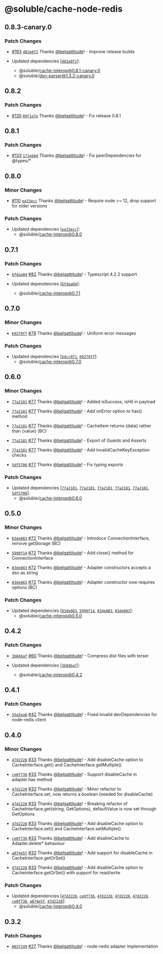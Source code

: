# @soluble/cache-node-redis

## 0.8.3-canary.0

### Patch Changes

- [#193](https://github.com/soluble-io/cache-interop/pull/193) [`d81e0f2`](https://github.com/soluble-io/cache-interop/commit/d81e0f25418adb9f603efb7bf38b60d2d8ce409c) Thanks [@belgattitude](https://github.com/belgattitude)! - Improve release builds

- Updated dependencies [[`d81e0f2`](https://github.com/soluble-io/cache-interop/commit/d81e0f25418adb9f603efb7bf38b60d2d8ce409c)]:
  - @soluble/cache-interop@0.8.1-canary.0
  - @soluble/dsn-parser@1.3.2-canary.0

## 0.8.2

### Patch Changes

- [#135](https://github.com/soluble-io/cache-interop/pull/135) [`09f1e7e`](https://github.com/soluble-io/cache-interop/commit/09f1e7ee680c600914de04d99cce68f7c9bc804c) Thanks [@belgattitude](https://github.com/belgattitude)! - Fix release 0.8.1

## 0.8.1

### Patch Changes

- [#133](https://github.com/soluble-io/cache-interop/pull/133) [`171eb6d`](https://github.com/soluble-io/cache-interop/commit/171eb6d446a9319aa0cf758fb9f4d452e979e248) Thanks [@belgattitude](https://github.com/belgattitude)! - Fix peerDependencies for @types/\*

## 0.8.0

### Minor Changes

- [#110](https://github.com/soluble-io/cache-interop/pull/110) [`ea33ecc`](https://github.com/soluble-io/cache-interop/commit/ea33ecccf5324c75f680799122e7e776563943bf) Thanks [@belgattitude](https://github.com/belgattitude)! - Require node >= 12, drop support for older versions

### Patch Changes

- Updated dependencies [[`ea33ecc`](https://github.com/soluble-io/cache-interop/commit/ea33ecccf5324c75f680799122e7e776563943bf)]:
  - @soluble/cache-interop@0.8.0

## 0.7.1

### Patch Changes

- [`6fdaa04`](https://github.com/soluble-io/cache-interop/commit/6fdaa04c012895da9aff374db5d1f7a3da78bdd5) [#82](https://github.com/soluble-io/cache-interop/pull/82) Thanks [@belgattitude](https://github.com/belgattitude)! - Typescript 4.2.2 support

- Updated dependencies [[`6fdaa04`](https://github.com/soluble-io/cache-interop/commit/6fdaa04c012895da9aff374db5d1f7a3da78bdd5)]:
  - @soluble/cache-interop@0.7.1

## 0.7.0

### Minor Changes

- [`69279ff`](https://github.com/soluble-io/cache-interop/commit/69279ffe93b090828200e6e4394a3d5818c6a27f) [#79](https://github.com/soluble-io/cache-interop/pull/79) Thanks [@belgattitude](https://github.com/belgattitude)! - Uniform error messages

### Patch Changes

- Updated dependencies [[`bdcc971`](https://github.com/soluble-io/cache-interop/commit/bdcc97160db3364be2b7eda9c92313c63123867d), [`69279ff`](https://github.com/soluble-io/cache-interop/commit/69279ffe93b090828200e6e4394a3d5818c6a27f)]:
  - @soluble/cache-interop@0.7.0

## 0.6.0

### Minor Changes

- [`77a2181`](https://github.com/soluble-io/cache-interop/commit/77a2181544160a130e292780a7936be7db4bea8e) [#77](https://github.com/soluble-io/cache-interop/pull/77) Thanks [@belgattitude](https://github.com/belgattitude)! - Added isSuccess, isHit in payload

* [`77a2181`](https://github.com/soluble-io/cache-interop/commit/77a2181544160a130e292780a7936be7db4bea8e) [#77](https://github.com/soluble-io/cache-interop/pull/77) Thanks [@belgattitude](https://github.com/belgattitude)! - Add onError option to has() method

- [`77a2181`](https://github.com/soluble-io/cache-interop/commit/77a2181544160a130e292780a7936be7db4bea8e) [#77](https://github.com/soluble-io/cache-interop/pull/77) Thanks [@belgattitude](https://github.com/belgattitude)! - CacheItem returns {data} rather than {value} (BC)

* [`77a2181`](https://github.com/soluble-io/cache-interop/commit/77a2181544160a130e292780a7936be7db4bea8e) [#77](https://github.com/soluble-io/cache-interop/pull/77) Thanks [@belgattitude](https://github.com/belgattitude)! - Export of Guards and Asserts

- [`77a2181`](https://github.com/soluble-io/cache-interop/commit/77a2181544160a130e292780a7936be7db4bea8e) [#77](https://github.com/soluble-io/cache-interop/pull/77) Thanks [@belgattitude](https://github.com/belgattitude)! - Add InvalidCacheKeyException checks

* [`5df5706`](https://github.com/soluble-io/cache-interop/commit/5df5706fa91cd390323450ea1aeec4aafff12224) [#77](https://github.com/soluble-io/cache-interop/pull/77) Thanks [@belgattitude](https://github.com/belgattitude)! - Fix typing exports

### Patch Changes

- Updated dependencies [[`77a2181`](https://github.com/soluble-io/cache-interop/commit/77a2181544160a130e292780a7936be7db4bea8e), [`77a2181`](https://github.com/soluble-io/cache-interop/commit/77a2181544160a130e292780a7936be7db4bea8e), [`77a2181`](https://github.com/soluble-io/cache-interop/commit/77a2181544160a130e292780a7936be7db4bea8e), [`77a2181`](https://github.com/soluble-io/cache-interop/commit/77a2181544160a130e292780a7936be7db4bea8e), [`77a2181`](https://github.com/soluble-io/cache-interop/commit/77a2181544160a130e292780a7936be7db4bea8e), [`5df5706`](https://github.com/soluble-io/cache-interop/commit/5df5706fa91cd390323450ea1aeec4aafff12224)]:
  - @soluble/cache-interop@0.6.0

## 0.5.0

### Minor Changes

- [`83de083`](https://github.com/soluble-io/cache-interop/commit/83de083c47bc1650c5c0b48163992f5bafb7345f) [#72](https://github.com/soluble-io/cache-interop/pull/72) Thanks [@belgattitude](https://github.com/belgattitude)! - Introduce ConnectionInterface, remove getStorage (BC)

* [`5990f14`](https://github.com/soluble-io/cache-interop/commit/5990f148e3b8e2614c09a6ac0ff99c2c2ab67fd0) [#72](https://github.com/soluble-io/cache-interop/pull/72) Thanks [@belgattitude](https://github.com/belgattitude)! - Add close() method for ConnectionInterface

- [`83de083`](https://github.com/soluble-io/cache-interop/commit/83de083c47bc1650c5c0b48163992f5bafb7345f) [#72](https://github.com/soluble-io/cache-interop/pull/72) Thanks [@belgattitude](https://github.com/belgattitude)! - Adapter constructors accepts a dsn as string

* [`83de083`](https://github.com/soluble-io/cache-interop/commit/83de083c47bc1650c5c0b48163992f5bafb7345f) [#72](https://github.com/soluble-io/cache-interop/pull/72) Thanks [@belgattitude](https://github.com/belgattitude)! - Adapter constructor now requires options (BC)

### Patch Changes

- Updated dependencies [[`83de083`](https://github.com/soluble-io/cache-interop/commit/83de083c47bc1650c5c0b48163992f5bafb7345f), [`5990f14`](https://github.com/soluble-io/cache-interop/commit/5990f148e3b8e2614c09a6ac0ff99c2c2ab67fd0), [`83de083`](https://github.com/soluble-io/cache-interop/commit/83de083c47bc1650c5c0b48163992f5bafb7345f), [`83de083`](https://github.com/soluble-io/cache-interop/commit/83de083c47bc1650c5c0b48163992f5bafb7345f)]:
  - @soluble/cache-interop@0.5.0

## 0.4.2

### Patch Changes

- [`3b84baf`](https://github.com/soluble-io/cache-interop/commit/3b84baf1b2eddb1aa76da8c203cb073d2dc8ae29) [#60](https://github.com/soluble-io/cache-interop/pull/60) Thanks [@belgattitude](https://github.com/belgattitude)! - Compress dist files with terser

- Updated dependencies [[`3b84baf`](https://github.com/soluble-io/cache-interop/commit/3b84baf1b2eddb1aa76da8c203cb073d2dc8ae29)]:
  - @soluble/cache-interop@0.4.2

## 0.4.1

### Patch Changes

- [`55a5ea6`](https://github.com/soluble-io/cache-interop/commit/55a5ea6c5d09af404f25fb07d88fa0d50e2965dd) [#42](https://github.com/soluble-io/cache-interop/pull/42) Thanks [@belgattitude](https://github.com/belgattitude)! - Fixed invalid devDependencies for node-redis client

## 0.4.0

### Minor Changes

- [`47d2228`](https://github.com/soluble-io/cache-interop/commit/47d2228256a92a0e3bcacc205845f908e58f9f4e) [#33](https://github.com/soluble-io/cache-interop/pull/33) Thanks [@belgattitude](https://github.com/belgattitude)! - Add disableCache option to CacheInterface.get() and CacheInterface.getMultiple()

* [`ce0f736`](https://github.com/soluble-io/cache-interop/commit/ce0f73681cd3d5ecb98a1addd303852b71f1dad0) [#33](https://github.com/soluble-io/cache-interop/pull/33) Thanks [@belgattitude](https://github.com/belgattitude)! - Support disableCache in adapter.has method

- [`47d2228`](https://github.com/soluble-io/cache-interop/commit/47d2228256a92a0e3bcacc205845f908e58f9f4e) [#33](https://github.com/soluble-io/cache-interop/pull/33) Thanks [@belgattitude](https://github.com/belgattitude)! - Minor refactor to CacheInterface.set, now returns a boolean (needed for disableCache)

* [`47d2228`](https://github.com/soluble-io/cache-interop/commit/47d2228256a92a0e3bcacc205845f908e58f9f4e) [#33](https://github.com/soluble-io/cache-interop/pull/33) Thanks [@belgattitude](https://github.com/belgattitude)! - Breaking refactor of CacheInterface.get(string, GetOptions), defaultValue is now set through GetOptions

- [`47d2228`](https://github.com/soluble-io/cache-interop/commit/47d2228256a92a0e3bcacc205845f908e58f9f4e) [#33](https://github.com/soluble-io/cache-interop/pull/33) Thanks [@belgattitude](https://github.com/belgattitude)! - Add disableCache option to CacheInterface.set() and CacheInterface.setMultiple()

* [`ce0f736`](https://github.com/soluble-io/cache-interop/commit/ce0f73681cd3d5ecb98a1addd303852b71f1dad0) [#33](https://github.com/soluble-io/cache-interop/pull/33) Thanks [@belgattitude](https://github.com/belgattitude)! - Add disableCache to Adapter.delete\* behaviour

- [`a874e5f`](https://github.com/soluble-io/cache-interop/commit/a874e5f136f5437745d2495f03d4d2f30dceab7d) [#33](https://github.com/soluble-io/cache-interop/pull/33) Thanks [@belgattitude](https://github.com/belgattitude)! - Add support for disableCache in CacheInterface.getOrSet()

* [`47d2228`](https://github.com/soluble-io/cache-interop/commit/47d2228256a92a0e3bcacc205845f908e58f9f4e) [#33](https://github.com/soluble-io/cache-interop/pull/33) Thanks [@belgattitude](https://github.com/belgattitude)! - Add disableCache option to Cacheinterface.getOrSet() with support for read/write

### Patch Changes

- Updated dependencies [[`47d2228`](https://github.com/soluble-io/cache-interop/commit/47d2228256a92a0e3bcacc205845f908e58f9f4e), [`ce0f736`](https://github.com/soluble-io/cache-interop/commit/ce0f73681cd3d5ecb98a1addd303852b71f1dad0), [`47d2228`](https://github.com/soluble-io/cache-interop/commit/47d2228256a92a0e3bcacc205845f908e58f9f4e), [`47d2228`](https://github.com/soluble-io/cache-interop/commit/47d2228256a92a0e3bcacc205845f908e58f9f4e), [`47d2228`](https://github.com/soluble-io/cache-interop/commit/47d2228256a92a0e3bcacc205845f908e58f9f4e), [`ce0f736`](https://github.com/soluble-io/cache-interop/commit/ce0f73681cd3d5ecb98a1addd303852b71f1dad0), [`a874e5f`](https://github.com/soluble-io/cache-interop/commit/a874e5f136f5437745d2495f03d4d2f30dceab7d), [`47d2228`](https://github.com/soluble-io/cache-interop/commit/47d2228256a92a0e3bcacc205845f908e58f9f4e)]:
  - @soluble/cache-interop@0.4.0

## 0.3.2

### Patch Changes

- [`0037249`](https://github.com/soluble-io/cache-interop/commit/0037249cf2256dc1cd1b0f17b813e08f577f7aa6) [#27](https://github.com/soluble-io/cache-interop/pull/27) Thanks [@belgattitude](https://github.com/belgattitude)! - node-redis adapter implementation

